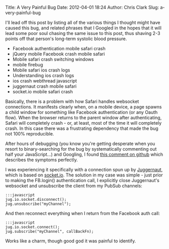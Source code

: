 Title: A Very Painful Bug
Date: 2012-04-01 18:24
Author: Chris Clark
Slug: a-very-painful-bug

I'll lead off this post by listing all of the various things I thought
might have caused this bug, and related phrases that I Googled in the
hopes that it will lead some poor soul chasing the same issue to this
post, thus shaving 2-3 points off that person's long-term systolic blood
pressure.

-   Facebook authentication mobile safari crash
-   jQuery mobile Facebook crash mobile safari
-   Mobile safari crash switching windows
-   mobile firebug
-   Mobile safari ios crash logs
-   Understanding ios crash logs
-   ios crash webthread javascript
-   juggernaut crash mobile safari
-   socket.io mobile safari crash

Basically, there is a problem with how Safari handles websocket
connections. It manifests clearly when, on a mobile device, a page
spawns a child window for something like Facebook authentication (or any
Oauth flow). When the browser returns to the parent window after
authenticating, Safari will completely crash - or, at least, most of the
time it will completely crash. In this case there was a frustrating
dependency that made the bug not 100% reproducible.
  
After hours of debugging (you know you're getting desperate when you
resort to binary-searching for the bug by systematically commenting out
half your JavaScript...) and Googling, I found [this comment on
github](https://github.com/LearnBoost/socket.io/issues/193#issuecomment-4177697)
which describes the symptoms perfectly.
  
I was experiencing it specifically with a connection spun up by
[Juggernaut](https://github.com/maccman/juggernaut), which is based on
[socket.io](https://github.com/learnboost/socket.io). The solution in my
case was simple - just prior to making the FB.login() authentication
call, I explicitly close Juggernaut's websocket and unsubscribe the
client from my PubSub channels:

    :::javascript
    jug.io.socket.disconnect();
    jug.unsubscribe("myChannel");

And then reconnect everything when I return from the Facebook auth
call:

    :::javascript
    jug.io.socket.connect();
    jug.subscribe("myChannel", callBackFn);

Works like a charm, though good god it was painful to identify.
